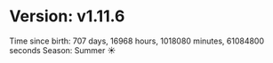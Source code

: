 # Version: v1.11.6
Time since birth: 707 days, 16968 hours, 1018080 minutes, 61084800 seconds
Season: Summer ☀️
